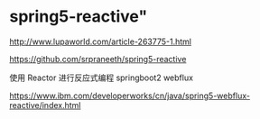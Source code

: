 # spring5-reactive"


http://www.lupaworld.com/article-263775-1.html

https://github.com/srpraneeth/spring5-reactive

使用 Reactor 进行反应式编程
springboot2
webflux

https://www.ibm.com/developerworks/cn/java/spring5-webflux-reactive/index.html

